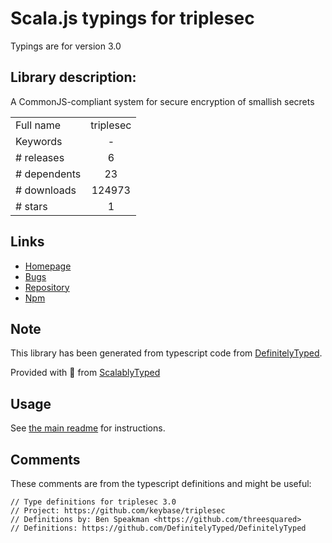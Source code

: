 
# Scala.js typings for triplesec

Typings are for version 3.0

## Library description:
A CommonJS-compliant system for secure encryption of smallish secrets

|                    |                 |
| ------------------ | :-------------: |
| Full name          | triplesec |
| Keywords           | - |
| # releases         | 6 |
| # dependents       | 23 |
| # downloads        | 124973 |
| # stars            | 1 |

## Links
- [Homepage](https://github.com/keybase/triplesec)
- [Bugs](https://github.com/keybase/triplesec/issues)
- [Repository](https://github.com/keybase/triplesec)
- [Npm](https://www.npmjs.com/package/triplesec)
    


## Note
This library has been generated from typescript code from [DefinitelyTyped](https://definitelytyped.org).

Provided with :purple_heart: from [ScalablyTyped](https://github.com/oyvindberg/ScalablyTyped)

## Usage
See [the main readme](../../readme.md) for instructions.

## Comments

These comments are from the typescript definitions and might be useful:
```
// Type definitions for triplesec 3.0
// Project: https://github.com/keybase/triplesec
// Definitions by: Ben Speakman <https://github.com/threesquared>
// Definitions: https://github.com/DefinitelyTyped/DefinitelyTyped

```

